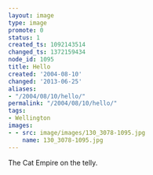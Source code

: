 ```yaml
---
layout: image
type: image
promote: 0
status: 1
created_ts: 1092143514
changed_ts: 1372159434
node_id: 1095
title: Hello
created: '2004-08-10'
changed: '2013-06-25'
aliases:
- "/2004/08/10/hello/"
permalink: "/2004/08/10/hello/"
tags:
- Wellington
images:
- - src: image/images/130_3078-1095.jpg
    name: 130_3078-1095.jpg
---
```

The Cat Empire on the telly.
